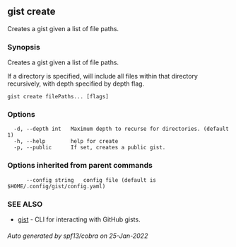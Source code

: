 ## gist create

Creates a gist given a list of file paths.

### Synopsis

Creates a gist given a list of file paths.
	
If a directory is specified, will include all files within that directory recursively, with depth specified by depth flag.

```
gist create filePaths... [flags]
```

### Options

```
  -d, --depth int   Maximum depth to recurse for directories. (default 1)
  -h, --help        help for create
  -p, --public      If set, creates a public gist.
```

### Options inherited from parent commands

```
      --config string   config file (default is $HOME/.config/gist/config.yaml)
```

### SEE ALSO

* [gist](gist.md)	 - CLI for interacting with GitHub gists.

###### Auto generated by spf13/cobra on 25-Jan-2022
